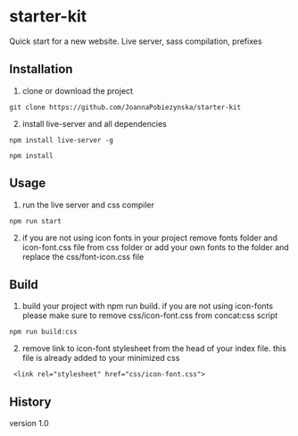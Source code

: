 # starter-kit
Quick start for a new website. Live server, sass compilation, prefixes

## Installation
1. clone or download the project
```
git clone https://github.com/JoannaPobiezynska/starter-kit
```
2. install live-server and all dependencies
```
npm install live-server -g
```
```
npm install
```
## Usage
1. run the live server and css compiler
```
npm run start
```
2. if you are not using icon fonts in your project remove fonts folder and icon-font.css file from css folder or add your own fonts to the folder and replace the css/font-icon.css file

## Build
1. build your project with npm run build. if you are not using icon-fonts please make sure to remove css/icon-font.css from concat:css script
```
npm run build:css
```
2. remove link to icon-font stylesheet from the head of your index file. this file is already added to your minimized css
```
 <link rel="stylesheet" href="css/icon-font.css">
 ```

## History
version 1.0
